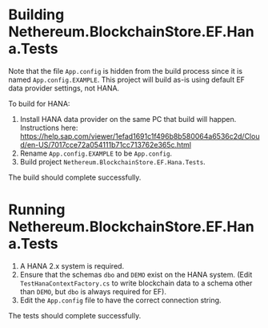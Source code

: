 ﻿# Building Nethereum.BlockchainStore.EF.Hana.Tests

Note that the file `App.config` is hidden from the build process since it is named `App.config.EXAMPLE`. 
This project will build as-is using default EF data provider settings, not HANA.

To build for HANA:

1. Install HANA data provider on the same PC that build will happen. Instructions here: https://help.sap.com/viewer/1efad1691c1f496b8b580064a6536c2d/Cloud/en-US/7017cce72a054111b71cc713762e365c.html
2. Rename  `App.config.EXAMPLE` to be `App.config`.
3. Build project `Nethereum.BlockchainStore.EF.Hana.Tests`.

The build should complete successfully.


# Running Nethereum.BlockchainStore.EF.Hana.Tests

1. A HANA 2.x system is required.
2. Ensure that the schemas `dbo` and `DEMO` exist on the HANA system. (Edit `TestHanaContextFactory.cs` to write blockchain data to a schema other than `DEMO`, but `dbo` is always required for EF).
3. Edit the `App.config` file to have the correct connection string.

The tests should complete successfully.



